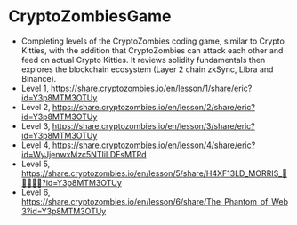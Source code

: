 # CryptoZombiesGame
- Completing levels of the CryptoZombies coding game, similar to Crypto Kitties, with the addition that CryptoZombies can attack each other and feed on actual Crypto Kitties. It reviews solidity fundamentals then explores the blockchain ecosystem (Layer 2 chain zkSync, Libra and Binance).
- Level 1, https://share.cryptozombies.io/en/lesson/1/share/eric?id=Y3p8MTM3OTUy
- Level 2, https://share.cryptozombies.io/en/lesson/2/share/eric?id=Y3p8MTM3OTUy
- Level 3, https://share.cryptozombies.io/en/lesson/3/share/eric?id=Y3p8MTM3OTUy
- Level 4, https://share.cryptozombies.io/en/lesson/4/share/eric?id=WyJjenwxMzc5NTIiLDEsMTRd
- Level 5, https://share.cryptozombies.io/en/lesson/5/share/H4XF13LD_MORRIS_💯💯😎💯💯?id=Y3p8MTM3OTUy
- Level 6, https://share.cryptozombies.io/en/lesson/6/share/The_Phantom_of_Web3?id=Y3p8MTM3OTUy




